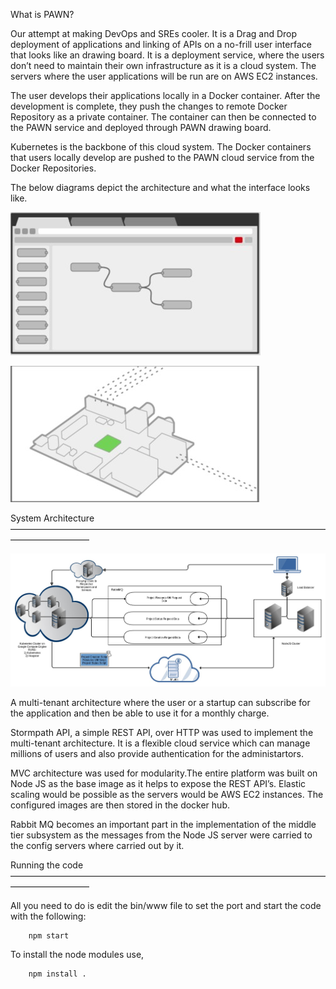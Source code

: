 What is PAWN? 

Our attempt at making DevOps and SREs cooler. It is a Drag and Drop deployment of applications and linking of APIs on a no-frill user interface that looks like an drawing board. It is a deployment service, where the users don’t need to maintain their own infrastructure as it is a cloud system. The servers where the user applications will be run are on AWS EC2 instances.

The user develops their applications locally in a Docker container. After the development is complete, they push the changes to remote Docker Repository as a private container. The container can then be connected to the PAWN service and deployed through PAWN drawing board.

Kubernetes is the backbone of this cloud system. The Docker containers that users locally develop are pushed to the PAWN cloud service from the Docker Repositories. 

The below diagrams depict the architecture and what the interface looks like.

![Alt text](public/images/create_1.jpg?raw=true "Draw out your deployment")

![Alt text](public/images/build_1.jpg?raw=true "Build you App") 



System Architecture
—————————————————————————————————————————————

![Alt text](public/images/projarch.jpg?raw=true "PAWN Architecture")

A multi-tenant architecture where the user or a startup can subscribe for the application and then be able to use it for a monthly charge. 

Stormpath API, a simple REST API, over HTTP was used to implement the multi-tenant architecture. It is a flexible cloud service which can manage millions of users and also provide authentication for the administartors. 

MVC architecture was used for modularity.The entire platform was built on Node JS as the base image as it helps to expose the REST API’s. Elastic scaling would be possible as the servers would be AWS EC2 instances. The configured images are then stored in the docker hub.

Rabbit MQ becomes an important part in the implementation of the middle tier subsystem as the messages from the Node JS server were carried to the config servers where carried out by it. 

Running the code
—————————————————————————————————————————————

All you need to do is edit the bin/www file to set the port and start the code with the following:

		npm start

To install the node modules use,

		npm install .


